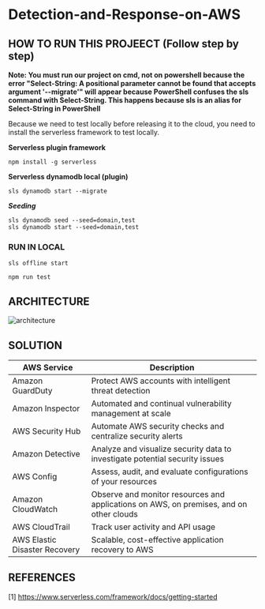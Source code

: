 # Detection-and-Response-on-AWS

## HOW TO RUN THIS PROJEECT (Follow step by step)
**Note: You must run our project on cmd, not on powershell because the error "Select-String: A positional parameter cannot be found that accepts argument '--migrate'" will appear because PowerShell confuses the sls command with Select-String. This happens because sls is an alias for Select-String in PowerShell**

Because we need to test locally before releasing it to the cloud, you need to install the serverless framework to test locally.

**Serverless plugin framework**

```
npm install -g serverless
```

**Serverless dynamodb local (plugin)**

```
sls dynamodb start --migrate
```

**_Seeding_**

```
sls dynamodb seed --seed=domain,test
sls dynamodb start --seed=domain,test
```

### RUN IN LOCAL

```
sls offline start
```

```
npm run test
```
## ARCHITECTURE

![architecture](https://github.com/Clapboiz/Detection-and-Response-on-AWS/assets/112185647/90b32d6c-7c92-4146-8f3d-aa75013b9f6b)

## SOLUTION

| AWS Service | Description |
|-------------|-------------|
| Amazon GuardDuty | Protect AWS accounts with intelligent threat detection |
| Amazon Inspector | Automated and continual vulnerability management at scale |
| AWS Security Hub | Automate AWS security checks and centralize security alerts |
| Amazon Detective | Analyze and visualize security data to investigate potential security issues |
| AWS Config | Assess, audit, and evaluate configurations of your resources |
| Amazon CloudWatch | Observe and monitor resources and applications on AWS, on premises, and on other clouds |
| AWS CloudTrail | Track user activity and API usage |
| AWS Elastic Disaster Recovery | Scalable, cost-effective application recovery to AWS |

## REFERENCES
[1] https://www.serverless.com/framework/docs/getting-started